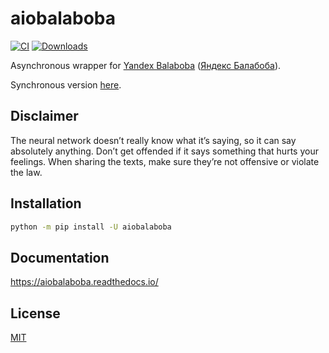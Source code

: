 # aiobalaboba

[![CI](https://github.com/monosans/aiobalaboba/actions/workflows/ci.yml/badge.svg)](https://github.com/monosans/aiobalaboba/actions/workflows/ci.yml)
[![Downloads](https://static.pepy.tech/badge/aiobalaboba)](https://pepy.tech/project/aiobalaboba)

Asynchronous wrapper for [Yandex Balaboba](https://yandex.com/lab/yalm-en) ([Яндекс Балабоба](https://yandex.ru/lab/yalm)).

Synchronous version [here](https://github.com/monosans/balaboba).

## Disclaimer

The neural network doesn’t really know what it’s saying, so it can say absolutely anything. Don’t get offended if it says something that hurts your feelings. When sharing the texts, make sure they’re not offensive or violate the law.

## Installation

```bash
python -m pip install -U aiobalaboba
```

## Documentation

<https://aiobalaboba.readthedocs.io/>

## License

[MIT](https://github.com/monosans/aiobalaboba/blob/main/LICENSE)
